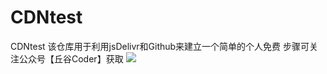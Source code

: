 # CDNtest
CDNtest
该仓库用于利用jsDelivr和Github来建立一个简单的个人免费
步骤可关注公众号【丘谷Coder】获取
![](https://cdn.jsdelivr.net/gh/Qumier/CDN/img/qrcode_for_gh_fbb48bd22b56_258.jpg)
